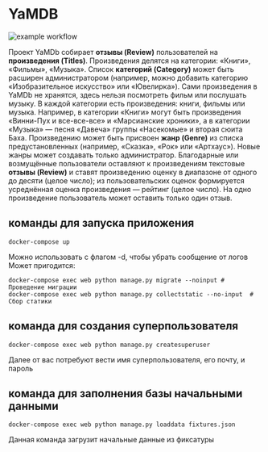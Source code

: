 # YaMDB
![example workflow](https://github.com/NIK-TIGER-BILL/yamdb_final/actions/workflows/yamdb_workflow.yml/badge.svg)

Проект YaMDb собирает **отзывы (Review)** пользователей на **произведения (Titles)**. Произведения делятся на категории: «Книги», «Фильмы», «Музыка». Список **категорий (Category)** может быть расширен администратором (например, можно добавить категорию «Изобразительное искусство» или «Ювелирка»).
Сами произведения в YaMDb не хранятся, здесь нельзя посмотреть фильм или послушать музыку.
В каждой категории есть произведения: книги, фильмы или музыка. Например, в категории «Книги» могут быть произведения «Винни-Пух и все-все-все» и «Марсианские хроники», а в категории «Музыка» — песня «Давеча» группы «Насекомые» и вторая сюита Баха.
Произведению может быть присвоен **жанр (Genre)** из списка предустановленных (например, «Сказка», «Рок» или «Артхаус»). Новые жанры может создавать только администратор.
Благодарные или возмущённые пользователи оставляют к произведениям текстовые **отзывы (Review)** и ставят произведению оценку в диапазоне от одного до десяти (целое число); из пользовательских оценок формируется усреднённая оценка произведения — рейтинг (целое число). На одно произведение пользователь может оставить только один отзыв.

## команды для запуска приложения
```
docker-compose up
```
Можно использовать с флагом -d, чтобы убрать сообщение от логов
Может пригодится:
```
docker-compose exec web python manage.py migrate --noinput # Проведение миграции
docker-compose exec web python manage.py collectstatic --no-input  # Сбор статики
```
## команда для создания суперпользователя
```
docker-compose exec web python manage.py createsuperuser
```
Далее от вас потребуют вести имя суперпользователя, его почту, и пароль
## команда для заполнения базы начальными данными
```
docker-compose exec web python manage.py loaddata fixtures.json 
```
Данная команда загрузит начальные данные из фиксатуры
